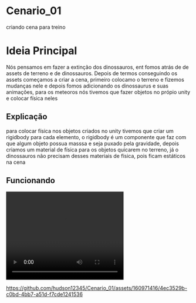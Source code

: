 # Cenario_01
criando cena para treino

<h1>Ideia Principal</h1>
<p>Nós pensamos em fazer a extinção dos dinossauros, ent fomos atrás de de assets de terreno e de dinossauros. Depois de termos conseguindo os assets começamos a criar a cena, primeiro colocamo o terreno e fizemos mudanças nele e depois fomos adicionando os dinossaurus e suas animações, para os meteoros nós tivemos que fazer objetos no própio unity e colocar física neles</p>

<h2>Explicação</h2>
<p>para colocar física nos objetos criados no unity tivemos que criar um rigidbody para cada elemento, o rigidbody é um componente que faz com que algum objeto possua masssa e seja puxado pela gravidade, depois criamos um material de física para os objetos quicarem no terreno, já o dinossauros não precisam desses materiais de física, pois ficam estáticos na cena</p>

<h2>Funcionando</h2>
<video width="320" height="240" controls>
  <source src="(https://github.com/hudson12345/Cenario_01/blob/main/Cena1.mp4)" type="video/mp4">
</video>


https://github.com/hudson12345/Cenario_01/assets/160971416/4ec3529b-c0bd-4bb7-a51d-f7cde1241536

